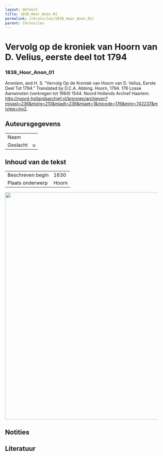 ```yaml
---
layout: default
title: 1838_Hoor_Anon_01
permalink: /chronicles/1838_Hoor_Anon_01/
parent: Chronicles
--- 
```



# Vervolg op de kroniek van Hoorn van D. Velius, eerste deel tot 1794 

### 1838_Hoor_Anon_01 

Anoniem, and H. S. “Vervolg Op de Kroniek van Hoorn van D. Velius, Eerste Deel Tot 1794.” Translated by D.C.A. Abbing. Hoorn, 1794. 176 Losse Aanwinsten (verkregen tot 1984) 1544. Noord Hollands Archief Haarlem. http://noord-hollandsarchief.nl/bronnen/archieven?mivast=236&mizig=210&miadt=236&miaet=1&micode=176&minr=742237&miview=inv2. 

## Auteursgegevens 

| | | 
| --------------- | --------------- | 
| Naam |   | 
| Geslacht | u | 

## Inhoud van de tekst 

| | | 
| --------------- | --------------- | 
| Beschreven begin | 1630 | 
| Plaats onderwerp | Hoorn | 

[<img src="..\..\barplots_chronicles\1838_Hoor_Anon_01.jpg" width="750"/>](..\..\barplots_chronicles\1838_Hoor_Anon_01.jpg) 

## Notities 

## Literatuur 

